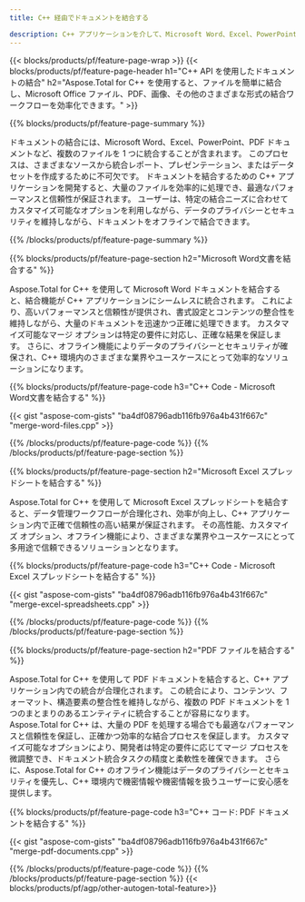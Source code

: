 ```yaml
---
title: C++ 経由でドキュメントを結合する 

description: C++ アプリケーションを介して、Microsoft Word、Excel、PowerPoint、PDF、画像などの 2 つ以上の個別のドキュメントを結合します。 アプリを介してオンラインで結合結果をテストします。
---
```


{{< blocks/products/pf/feature-page-wrap >}}
{{< blocks/products/pf/feature-page-header h1="C++ API を使用したドキュメントの結合" h2="Aspose.Total for C++ を使用すると、ファイルを簡単に結合し、Microsoft Office ファイル、PDF、画像、その他のさまざまな形式の結合ワークフローを効率化できます。" >}}

{{% blocks/products/pf/feature-page-summary %}}

ドキュメントの結合には、Microsoft Word、Excel、PowerPoint、PDF ドキュメントなど、複数のファイルを 1 つに統合することが含まれます。 このプロセスは、さまざまなソースから統合レポート、プレゼンテーション、またはデータセットを作成するために不可欠です。 ドキュメントを結合するための C++ アプリケーションを開発すると、大量のファイルを効率的に処理でき、最適なパフォーマンスと信頼性が保証されます。 ユーザーは、特定の結合ニーズに合わせてカスタマイズ可能なオプションを利用しながら、データのプライバシーとセキュリティを維持しながら、ドキュメントをオフラインで結合できます。 

{{% /blocks/products/pf/feature-page-summary  %}}

{{% blocks/products/pf/feature-page-section  h2="Microsoft Word文書を結合する" %}}

Aspose.Total for C++ を使用して Microsoft Word ドキュメントを結合すると、結合機能が C++ アプリケーションにシームレスに統合されます。 これにより、高いパフォーマンスと信頼性が提供され、書式設定とコンテンツの整合性を維持しながら、大量のドキュメントを迅速かつ正確に処理できます。 カスタマイズ可能なマージ オプションは特定の要件に対応し、正確な結果を保証します。 さらに、オフライン機能によりデータのプライバシーとセキュリティが確保され、C++ 環境内のさまざまな業界やユースケースにとって効率的なソリューションになります。


{{% blocks/products/pf/feature-page-code h3="C++ Code - Microsoft Word文書を結合する" %}}

{{< gist "aspose-com-gists" "ba4df08796adb116fb976a4b431f667c" "merge-word-files.cpp" >}}

{{% /blocks/products/pf/feature-page-code  %}}
{{% /blocks/products/pf/feature-page-section %}}

{{% blocks/products/pf/feature-page-section  h2="Microsoft Excel スプレッドシートを結合する" %}}

Aspose.Total for C++ を使用して Microsoft Excel スプレッドシートを結合すると、データ管理ワークフローが合理化され、効率が向上し、C++ アプリケーション内で正確で信頼性の高い結果が保証されます。 その高性能、カスタマイズ オプション、オフライン機能により、さまざまな業界やユースケースにとって多用途で信頼できるソリューションとなります。


{{% blocks/products/pf/feature-page-code h3="C++ Code - Microsoft Excel スプレッドシートを結合する" %}}

{{< gist "aspose-com-gists" "ba4df08796adb116fb976a4b431f667c" "merge-excel-spreadsheets.cpp" >}}

{{% /blocks/products/pf/feature-page-code  %}}
{{% /blocks/products/pf/feature-page-section %}}


{{% blocks/products/pf/feature-page-section  h2="PDF ファイルを結合する" %}}

Aspose.Total for C++ を使用して PDF ドキュメントを結合すると、C++ アプリケーション内での統合が合理化されます。 この統合により、コンテンツ、フォーマット、構造要素の整合性を維持しながら、複数の PDF ドキュメントを 1 つのまとまりのあるエンティティに統合することが容易になります。 Aspose.Total for C++ は、大量の PDF を処理する場合でも最適なパフォーマンスと信頼性を保証し、正確かつ効率的な結合プロセスを保証します。 カスタマイズ可能なオプションにより、開発者は特定の要件に応じてマージ プロセスを微調整でき、ドキュメント統合タスクの精度と柔軟性を確保できます。 さらに、Aspose.Total for C++ のオフライン機能はデータのプライバシーとセキュリティを優先し、C++ 環境内で機密情報や機密情報を扱うユーザーに安心感を提供します。

{{% blocks/products/pf/feature-page-code h3="C++ コード: PDF ドキュメントを結合する" %}}

{{< gist "aspose-com-gists" "ba4df08796adb116fb976a4b431f667c" "merge-pdf-documents.cpp" >}}

{{% /blocks/products/pf/feature-page-code  %}}
{{% /blocks/products/pf/feature-page-section %}}
{{< blocks/products/pf/agp/other-autogen-total-feature>}}